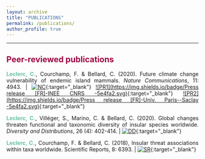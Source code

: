 ```yaml
---
layout: archive
title: "PUBLICATIONS"
permalink: /publications/
author_profile: true
---
```

<style> body {text-align: justify} </style> <!-- Justify text. -->

------

## <span style="color:#9e0142">**Peer-reviewed publications**</span>

<span style="color:#66c2a5">**Leclerc, C.**</span>, Courchamp, F. & Bellard, C. (2020). Future climate change vulnerability of endemic island mammals. *Nature Communications*, 11: 4943. $|$ [![NC](https://img.shields.io/badge/DOI-10.1038/s41467--020--18740--x-5e4fa2.svg)](https://doi.org/10.1038/s41467-020-18740-x){:target="_blank"} [![PR1](https://img.shields.io/badge/Press release [FR]-INEE CNRS -5e4fa2.svg)](https://inee.cnrs.fr/fr/cnrsinfo/le-changement-climatique-menace-les-ecosystemes-insulaires-et-leur-biodiversite-unique){:target="_blank"} [![PR2](https://img.shields.io/badge/Press release [FR]-Univ. Paris--Saclay -5e4fa2.svg)](https://www.universite-paris-saclay.fr/actualites/vers-une-extinction-despeces-dans-les-iles-du-pacifique-cause-du-changement-climatique){:target="_blank"}

<span style="color:#66c2a5">**Leclerc, C.**</span>, Villéger, S., Marino, C. & Bellard, C. (2020). Global changes threaten functional and taxonomic diversity of insular species worldwide. *Diversity and Distributions*, 26 (4): 402-414. $|$ [![DD](https://img.shields.io/badge/DOI-10.1111/ddi.13024-5e4fa2.svg)](https://doi.org/10.1111/ddi.13024){:target="_blank"}<br>

<span style="color:#66c2a5">**Leclerc, C.**</span>, Courchamp, F. & Bellard, C. (2018), Insular threat associations within taxa worldwide. Scientific Reports, 8: 6393. $|$ [![SR](https://img.shields.io/badge/DOI-10.1038/s41598--018--24733--0-5e4fa2.svg)](https://doi.org/10.1038/s41598-018-24733-0){:target="_blank"}<br>